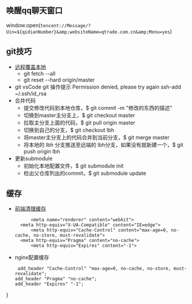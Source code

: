 ## 唤醒qq聊天窗口
 window.open(`tencent://Message/?Uin=${qidianNumber}&amp;websiteName=qtrade.com.cn&amp;Menu=yes`)

## git技巧
- [远程覆盖本地](https://blog.csdn.net/lorkoy/article/details/50404407)
  - git fetch --all
  - git reset --hard origin/master
- git vsCode git 操作提示 Permission denied, please try again
 ssh-add ~/.ssh/id_rsa
- 合并代码
  - 提交修改代码到本地仓库，$ git commit -m "修改的东西的描述"
  - 切换到master主分支上，$ git checkout master
  - 拉取主分支上面的代码，$ git pull origin master
  - 切换到自己的分支，$ git checkout lbh
  - 将master主分支上的代码合并到当前分支，$ git merge master
  - 将本地的 lbh 分支推送至远端的 lbh分支，如果没有就新建一个，$ git push origin lbh
- 更新submodule
  -  初始化本地配置文件，$ git submodule init
  -  检出父仓库列出的commit，$ git submodule update


## 缓存
- [前端清理缓存](https://stackoverflow.com/questions/49547/how-do-we-control-web-page-caching-across-all-browsers)
  ```<meta charset='UTF-8'>
        <meta name="renderer" content="webkit">
    <meta http-equiv="X-UA-Compatible" content="IE=edge">
        <meta http-equiv="Cache-Control" content="max-age=0, no-cache, no-store, must-revalidate">
    <meta http-equiv="Pragma" content="no-cache">
        <meta http-equiv="Expires" content="-1">
- nginx配置缓存
  ```location ~* \.(?:html|htm)$ {  
   add_header "Cache-Control" "max-age=0, no-cache, no-store, must-revalidate";
  add_header "Pragma" "no-cache";
  add_header "Expires" "-1";
}


    